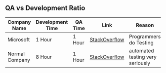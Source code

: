 ## QA vs Development Ratio

| Company Name  | Development Time | QA Time  | Link |Reason
| ------------- | ---------------- | ---------| -----|------------- |
| Microsoft  | 1 Hour  | 1 Hour   | [StackOverflow](https://stackoverflow.com/questions/1434774/qa-vs-development-ratio?answertab=oldest#tab-top) | Programmers do Testing  |
| Normal Company  | 8 Hour  | 1 Hour  | [StackOverflow](https://stackoverflow.com/questions/1434774/qa-vs-development-ratio/1434913#1434913)  | automated testing very seriously  |


